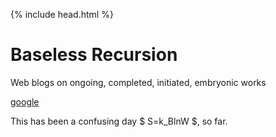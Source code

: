{% include head.html %}

# Baseless Recursion
Web blogs on ongoing, completed, initiated, embryonic works


[google](www.google.com)

This has been a confusing day $ S=k_BlnW $, so far.

